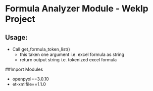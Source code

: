 # Formula Analyzer Module - Weklp Project

## Usage: 
* Call get_formula_token_list() 
  * this taken one argument i.e. excel formula as string 
  * return output string i.e. tokenized excel formula 

##Import Modules
  * openpyxl==3.0.10 
  * et-xmlfile==1.1.0
  